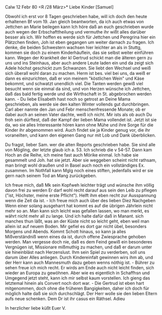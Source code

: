  Calw 12 Febr 80
 <R /28 März>*
Liebe Kinder [Samuel]

Obwohl ich erst vor 8 Tagen geschrieben habe, will ich doch den heute erhaltenen Bf vom 19. Jan gleich beantworten, da ich auch etwas von Jettchen an Marie beilegen kann Ich höre daß an euch geschrieben wurde auch wegen der Erbschafttheilung und vermuthe ihr wißt alles darüber besser als ich. Wir hoffen es werde sich für Jettchen und Peregrina hier ein Plätzchen finden, Joh ist eben gegangen um weiter darnach zu fragen. Ich denke, die beiden Schwestern wachsen hier leichter an als in Stuttg, kommen sie doch zu einem Kinderhäuflein, das sie selbst weiter einführen kann. Wegen der Krankheit der kl Gertrud schickt man die älteren gern zu uns und ins Steinhaus, aber auch andere Leute laden ein und da zeigt sich Adele höchst geschickt zum Schwanzen. Sie liebt den Wechsel und weiß sich überall wohl daran zu machen. Herm ist bes. viel bei uns, da weiß er dann es einzurichten, daß er von meinem "köstlichen Wein" und Käse bekommt, und schwatzt unendlich viel. Die Tanten werden gewiß viel besucht wenn sie einmal da sind, und von Herzen wünsche ich Jettchen, daß das bald fertig werde und die Wirthschaft in St. abgebrochen werden kann. - Du liebe Elisabeth hast noch so getrost an Deine Mama geschrieben, als werde sie den kalten Winter vollends gut durchbringen. Carl aber nannte den Jan und Febr menschenfressende Monate; ob er dabei auch an seinen Vater dachte, weiß ich nicht. Mir ists als ob auch Du froh sein dürftest, daß der Kampf der lieben Mama vollendet ist. Jetzt ist sie da, wo sie alles Interessante hören kann ohne Mühe und ihre Sorge für die Kinder ihr abgenommen wird. Auch findet sie ja Kinder genug vor, die ihr voraneilten, und kann den eigenen Gang nur mit Lob und Dank überblicken.

Du fragst, lieber Sam. wer die alten Reports geschrieben habe. Sie sind alle von Mögling, der letzte glaub ich a. 53. Ich schrieb die v 54-57. Dann kam Hoch an die Reihe, ich meine fast auch Mörike einmal. Ich habe sie gesammelt und Joh. hat sie jetzt. Aber sie weggeben scheint nicht rathsam, man bringt wohl draußen und in Basel auch noch ein vollständiges Ex. zusammen. Im Nothfall kann Mglg noch eines stiften, jedenfalls wird er sie gern nach seinem Tod an Mang zurückgeben.

Ich freue mich, daß Mk sein Kopfweh leichter trägt und wünsche ihm völlig davon frei zu werden Er darf wohl recht darauf aus sein den Leib zu pflegen ("ist, Höchster, meine erste Pflicht"). Helft ihm eben recht zur Ausspannung wenn die Zeit da ist. - Ich freue mich auch über des lieben Diez Nachgeben Wenn einer solang ausgeharrt hat kommt es auf die übrigen Jährlein nicht mehr so an. Man kann sich leicht was gefallen lassen, wo man merkt, es währt nicht mehr all zu lange. Und ich halte dafür daß in Manant. sich manches thun läßt, was an der Küste nicht so leicht geht, eben weil man allein ist auf neuem Boden. Mir gefiel es dort gar nicht übel, besonders Morgens und Abends. Kommt Schott hinaus, so kann ja alles Mißverständniß wenn eines da ist, durch offene Zwiesprache gehoben werden. Man vergesse doch nie, daß es dem Feind gewiß ein besonderes Vergnügen ist, Missionare mißmuthig zu machen, und daß er darum unter sie hineinbläst nach Herzenslust. Ihm sein Spiel zu verderben, soll uns darum über Alles anliegen. Durch Kindereinfalt gewinnen wirs ihm ab, und der Herr kann auch Mannesmuth dazu geben wenns nöthig ist. - Bührer zu sehen freue ich mich recht. Er wirds am Ende auch nicht leicht finden, sich wieder an Europa zu gewöhnen. Aber wie es eigentlich in Schaffhsn und Umgegend jetzt steht, kann ich mir selbst kaum vorstellen. Ich gieng das letztemal hinein als Convert noch dort war. - Die Gertrud ist eben hart mitgenommen, doch ohne die früheren Bangigkeiten, daher ich doch für möglich halte daß sie sich durchschlägt. Der Herr wolle sie den lieben Eltern aufs neue schenken. Dem Dr ist ihr casus ein Räthsel. Adieu

 In herzlicher liebe küßt Euer V.
